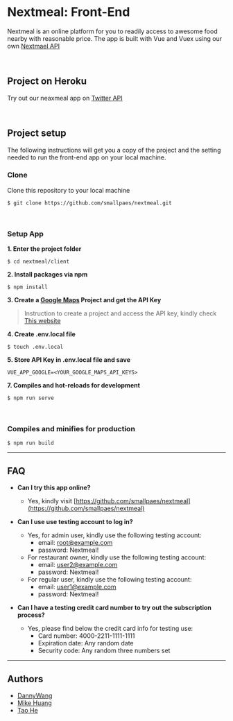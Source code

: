 # Nextmeal: Front-End
Nextmeal is an online platform for you to readily access to awesome food nearby with reasonable price. The app is built with Vue and Vuex using our own [Nextmael API](https://github.com/smallpaes/nextmeal)

<p>&nbsp;</p>

## Project on Heroku
Try out our neaxmeal app on [Twitter API](https://nextmeal.herokuapp.com/#/)

<p>&nbsp;</p>

## Project setup
The following instructions will get you a copy of the project and the setting needed to run the front-end app on your local machine.


### Clone

Clone this repository to your local machine

```
$ git clone https://github.com/smallpaes/nextmeal.git
```

<p>&nbsp;</p>

### Setup App
**1. Enter the project folder**

```
$ cd nextmeal/client
```

**2. Install packages via npm**

```
$ npm install
```

**3. Create a [Google Maps](https://cloud.google.com/maps-platform/#get-started) Project and get the API Key**
> Instruction to create a project and access the API key, kindly check [This website](https://developers.google.com/maps/documentation/javascript/get-api-key)


**4. Create .env.local file**

```
$ touch .env.local
```

**5. Store API Key in .env.local file and save**

```
VUE_APP_GOOGLE=<YOUR_GOOGLE_MAPS_API_KEYS>
```


**7. Compiles and hot-reloads for development**
```
$ npm run serve
```

<p>&nbsp;</p>

### Compiles and minifies for production
```
$ npm run build
```

___

## FAQ
- **Can I try this app online?**
    - Yes, kindly visit [https://github.com/smallpaes/nextmeal](https://github.com/smallpaes/nextmeal)
    
- **Can I use use testing account to log in?**
    - Yes, for admin user, kindly use the following testing account:
      - email: root@example.com
      - password: Nextmeal!
    - For restaurant owner, kindly use the following testing account:
      - email: user2@example.com
      - password: Nextmeal!
    - For regular user, kindly use the following testing account:
      - email: user1@example.com
      - password: Nextmeal!

- **Can I have a testing credit card number to try out the subscription process?**
    - Yes, please find below the credit card info for testing use:
      - Card number: 4000-2211-1111-1111
      - Expiration date: Any random date
      - Security code: Any random three numbers set

___


## Authors
- [DannyWang](https://github.com/windate3411)
- [Mike Huang](https://github.com/smallpaes)
- [Tao He](https://github.com/cTaohe)